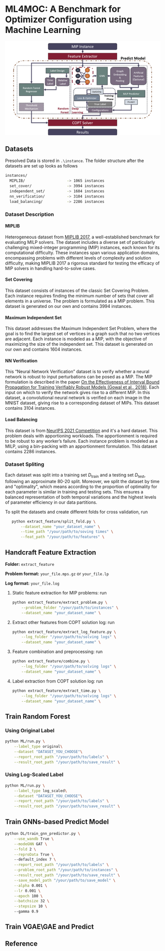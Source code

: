 # ML4MOC: A Benchmark for Optimizer Configuration using Machine Learning

<img src="pic/workflow.png" alt="WorkFlow" width="800">

## Datasets

Presolved Data is stored in `.\instance`. The folder structure after the datasets are set up looks as follows

```bash
instances/
  MIPLIB/                   -> 1065 instances
  set_cover/                -> 3994 instances
  independent_set/          -> 1604 instances
  nn_verification/          -> 3104 instances
  load_balancing/           -> 2286 instances
```

### Dataset Description

#### MIPLIB

Heterogeneous dataset from [MIPLIB 2017](https://miplib.zib.de/), a well-established benchmark for evaluating MILP solvers. The dataset includes a diverse set of particularly challenging mixed-integer programming (MIP) instances, each known for its computational difficulty. These instances span various application domains, encompassing problems with different levels of complexity and solution difficulty, making MIPLIB 2017 a rigorous standard for testing the efficacy of MIP solvers in handling hard-to-solve cases.

#### Set Covering

This dataset consists of instances of the classic Set Covering Problem. Each instance requires finding the minimum number of sets that cover all elements in a universe. The problem is formulated as a MIP problem. This dataset is generated on our own and contains 3994 instances.

#### Maximum Independent Set

This dataset addresses the Maximum Independent Set Problem, where the goal is to find the largest set of vertices in a graph such that no two vertices are adjacent. Each instance is modeled as a MIP, with the objective of maximizing the size of the independent set. This dataset is generated on our own and contains 1604 instances.

#### NN Verification

This “Neural Network Verification” dataset is to verify whether a neural network is robust to input perturbations can be posed as a MIP. The MIP formulation is described in the paper [On the Effectiveness of Interval Bound Propagation for Training Verifiably Robust Models (Gowal et al., 2018)](https://arxiv.org/abs/1810.12715). Each input on which to verify the network gives rise to a different MIP. In this dataset, a convolutional neural network is verified on each image in the MNIST dataset, giving rise to a corresponding dataset of MIPs. This dataset contains 3104 instances.

#### Load Balancing

This dataset is from [NeurIPS 2021 Competition](https://github.com/ds4dm/ml4co-competition) and it's a hard dataset. This problem deals with apportioning workloads. The apportionment is required to be robust to any worker’s failure. Each instance problem is modeled as a MILP, using a bin-packing with an apportionment formulation. This dataset contains 2286 instances.

### Dataset Spliting

Each dataset was split into a training set  $D_{\text{train}}$ and a testing set $D_{\text{test}}$, following an approximate 80-20 split. Moreover, we split the dataset by time and "optimality", which means according to the proportion of optimality for each parameter is similar in training and testing sets. This ensures a balanced representation of both temporal variations and the highest levels of parameter efficiency in our data partitions.

To split the datasets and create different folds for cross validation, run

```bash
   python extract_feature/split_fold.py \
       --dataset_name "your_dataset_name" \
       --time_path "/your/path/to/soving times" \
       --feat_path "/your/path/to/features" \
   ``` 

## Handcraft Feature Extraction

**Folder:** ```extract_feature```

**Problem format:** ```your_file.mps.gz``` or ```your_file.lp```

**Log format:** ```your_file.log```

1. Static feature extraction for MIP problems: run

   ```bash
   python extract_feature/extract_problem.py \
       --problem_folder "/your/path/to/instances" \
       --dataset_name "your_dataset_name" \
   ```

2. Extract other features from COPT solution log: run

   ```bash
   python extract_feature/extract_log_feature.py \
       --log_folder "/your/path/to/solving logs" \
       --dataset_name "your_dataset_name" \
   ```

3. Feature combination and preprocessing: run

   ```bash
   python extract_feature/combine.py \
       --log_folder "/your/path/to/solving logs" \
       --dataset_name "your_dataset_name" \
   ```
4. Label extraction from COPT solution log: run

   ```bash
   python extract_feature/extract_time.py \
       --log_folder "/your/path/to/solving logs" \
       --dataset_name "your_dataset_name" \
   ```

## Train Random Forest

### Using Original Label

```bash
python ML/run.py \
    --label_type original\
    --dataset "DATASET_YOU_CHOOSE"\
    --report_root_path "/your/path/to/labels" \
    --result_root_path "/your/path/to/save_result" \
```

### Using Log-Scaled Label

```bash
python ML/run.py \
    --label_type log_scaled\
    --dataset "DATASET_YOU_CHOOSE"\
    --report_root_path "/your/path/to/labels" \
    --result_root_path "/your/path/to/save_result" \
```

## Train GNNs-based Predict Model

```bash
python DL/train_gnn_predictor.py \
    --use_wandb True \
    --modeGNN GAT \
    --fold 2 \
    --reproData True \ 
    --default_index 7 \
    --report_root_path "/your/path/to/labels" \
    --problem_root_path "/your/path/to/instances" \
    --result_root_path "/your/path/to/save_result" \
    --save_model_path "/your/path/to/save_model" \
    --alpha 0.001 \
    --lr 0.001 \
    --epoch 100 \
    --batchsize 32 \
    --stepsize 10 \ 
    --gamma 0.9

```

## Train VGAE\GAE and Predict

## Reference
